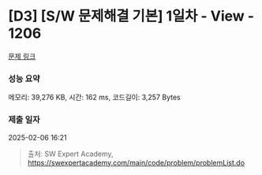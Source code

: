 # [D3] [S/W 문제해결 기본] 1일차 - View - 1206 

[문제 링크](https://swexpertacademy.com/main/code/problem/problemDetail.do?contestProbId=AV134DPqAA8CFAYh) 

### 성능 요약

메모리: 39,276 KB, 시간: 162 ms, 코드길이: 3,257 Bytes

### 제출 일자

2025-02-06 16:21



> 출처: SW Expert Academy, https://swexpertacademy.com/main/code/problem/problemList.do